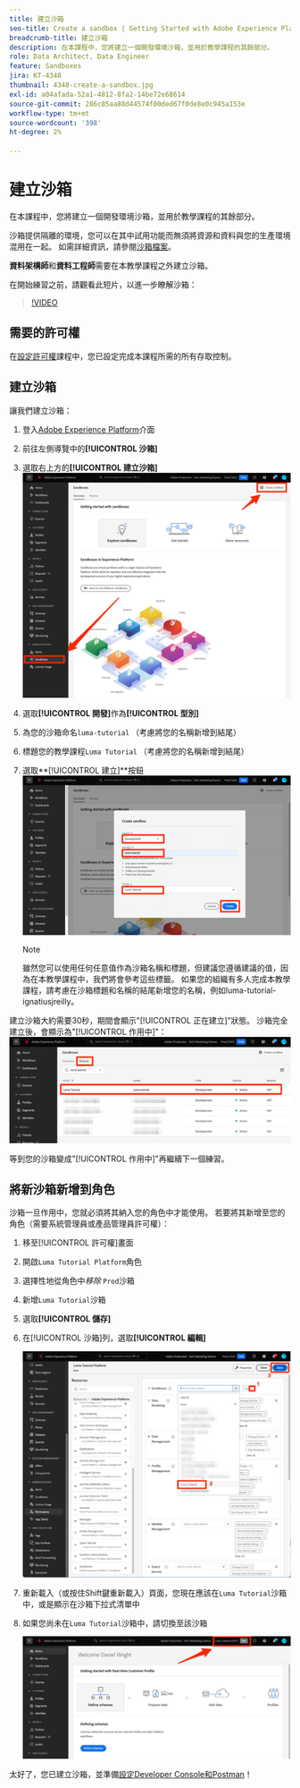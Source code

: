```yaml
---
title: 建立沙箱
seo-title: Create a sandbox | Getting Started with Adobe Experience Platform for Data Architects and Data Engineers
breadcrumb-title: 建立沙箱
description: 在本課程中，您將建立一個開發環境沙箱，並用於教學課程的其餘部分。
role: Data Architect, Data Engineer
feature: Sandboxes
jira: KT-4348
thumbnail: 4348-create-a-sandbox.jpg
exl-id: a04afada-52a1-4812-8fa2-14be72e68614
source-git-commit: 286c85aa88d44574f00ded67f0de8e0c945a153e
workflow-type: tm+mt
source-wordcount: '398'
ht-degree: 2%

---
```


# 建立沙箱

<!--25min-->

在本課程中，您將建立一個開發環境沙箱，並用於教學課程的其餘部分。

沙箱提供隔離的環境，您可以在其中試用功能而無須將資源和資料與您的生產環境混用在一起。 如需詳細資訊，請參閱[沙箱檔案](https://experienceleague.adobe.com/docs/experience-platform/sandbox/home.html?lang=zh-Hant)。

**資料架構師**&#x200B;和&#x200B;**資料工程師**&#x200B;需要在本教學課程之外建立沙箱。

在開始練習之前，請觀看此短片，以進一步瞭解沙箱：
>[!VIDEO](https://video.tv.adobe.com/v/29838/?learn=on&enablevpops)

## 需要的許可權

在[設定許可權](configure-permissions.md)課程中，您已設定完成本課程所需的所有存取控制。

<!--
* Permission items **[!UICONTROL Sandbox Administration]** > **[!UICONTROL View Sandboxes]** and **[!UICONTROL Manage Sandboxes]**
* Permission item **[!UICONTROL Sandboxes]** > **[!UICONTROL Prod]**
* User-role access to the `Luma Tutorial Platform` product profile
* Admin-level access to the `Luma Tutorial Platform` product profile
-->

## 建立沙箱

讓我們建立沙箱：

1. 登入[Adobe Experience Platform](https://experience.adobe.com/platform)介面
1. 前往左側導覽中的&#x200B;**[!UICONTROL 沙箱]**
1. 選取右上方的&#x200B;**[!UICONTROL 建立沙箱]**
   ![選取建立沙箱](assets/sandbox-createSandbox.png)

1. 選取&#x200B;**[!UICONTROL 開發]**&#x200B;作為&#x200B;**[!UICONTROL 型別]**
1. 為您的沙箱命名`luma-tutorial` （考慮將您的名稱新增到結尾）
1. 標題您的教學課程`Luma Tutorial` （考慮將您的名稱新增到結尾）
1. 選取&#x200B;**[!UICONTROL 建立]**按鈕
   ![建立您的沙箱](assets/sandbox-nameSandbox.png)
   >[!NOTE]
   >
   >雖然您可以使用任何任意值作為沙箱名稱和標題，但建議您遵循建議的值，因為在本教學課程中，我們將會參考這些標籤。 如果您的組織有多人完成本教學課程，請考慮在沙箱標題和名稱的結尾新增您的名稱，例如luma-tutorial-ignatiusjreilly。

建立沙箱大約需要30秒，期間會顯示&quot;[!UICONTROL 正在建立]&quot;狀態。 沙箱完全建立後，會顯示為&quot;[!UICONTROL 作用中]&quot;：
![作用中狀態](assets/sandbox-active.png)

等到您的沙箱變成&quot;[!UICONTROL 作用中]&quot;再繼續下一個練習。

## 將新沙箱新增到角色

沙箱一旦作用中，您就必須將其納入您的角色中才能使用。 若要將其新增至您的角色（需要系統管理員或產品管理員許可權）：

1. 移至[!UICONTROL 許可權]畫面
1. 開啟`Luma Tutorial Platform`角色
1. 選擇性地從角色中&#x200B;_移除_ `Prod`沙箱
1. 新增`Luma Tutorial`沙箱
1. 選取&#x200B;**[!UICONTROL 儲存]**
1. 在[!UICONTROL 沙箱]列，選取&#x200B;**[!UICONTROL 編輯]**

   ![新增Luma教學課程](assets/sandbox-addLumaTutorial.png)

1. 重新載入（或按住Shift鍵重新載入）頁面，您現在應該在`Luma Tutorial`沙箱中，或是顯示在沙箱下拉式清單中
1. 如果您尚未在`Luma Tutorial`沙箱中，請切換至該沙箱

   ![確認沙箱](assets/sandbox-confirmDropdown.png)

太好了，您已建立沙箱，並準備[設定Developer Console和Postman](set-up-developer-console-and-postman.md)！
